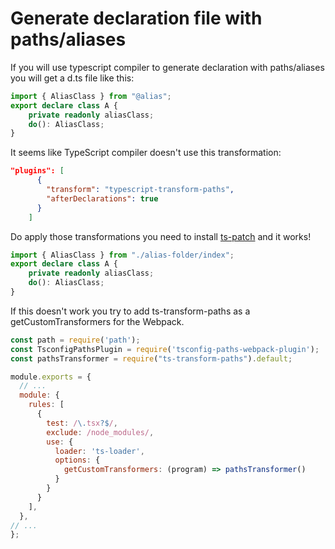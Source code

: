 # Generate declaration file with paths/aliases


If you will use typescript compiler to generate declaration with paths/aliases you will get a d.ts file like this:

``` TypeScript
import { AliasClass } from "@alias";
export declare class A {
    private readonly aliasClass;
    do(): AliasClass;
}

```

It seems like TypeScript compiler doesn't use this transformation:

``` JSON
"plugins": [
      {
        "transform": "typescript-transform-paths",
        "afterDeclarations": true
      }
    ]
```

Do apply those transformations you need to install [ts-patch](https://github.com/nonara/ts-patch) and it works!

``` TypeScript
import { AliasClass } from "./alias-folder/index";
export declare class A {
    private readonly aliasClass;
    do(): AliasClass;
}
```

If this doesn't work you try to add ts-transform-paths as a getCustomTransformers for the Webpack.

``` JavaScript
const path = require('path');
const TsconfigPathsPlugin = require('tsconfig-paths-webpack-plugin');
const pathsTransformer = require("ts-transform-paths").default;

module.exports = {
  // ...
  module: {
    rules: [
      {
        test: /\.tsx?$/,
        exclude: /node_modules/,
        use: {
          loader: 'ts-loader',
          options: {
            getCustomTransformers: (program) => pathsTransformer()
          }
        }
      }
    ],
  },
// ...
};

```
